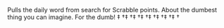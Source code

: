 Pulls the daily word from search for Scrabble points. About the dumbest thing you can imagine. For the dumb! ‡ †‡ †‡ †‡ †‡ †‡ †‡ †‡ †
